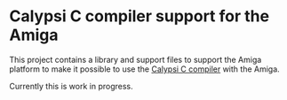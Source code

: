 Calypsi C compiler support for the Amiga
========================================

This project contains a library and support files to support the Amiga
platform to make it possible to use the
[Calypsi C compiler](https://www.calypsi.cc/) with the Amiga.

Currently this is work in progress.
